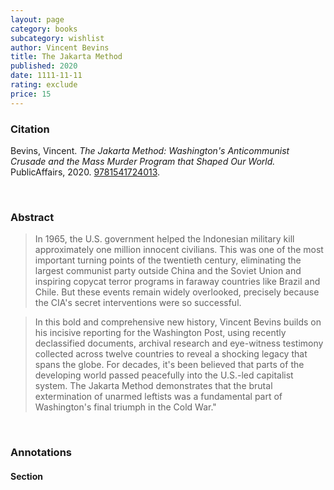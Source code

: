 ```yaml
---
layout: page
category: books
subcategory: wishlist
author: Vincent Bevins
title: The Jakarta Method
published: 2020
date: 1111-11-11
rating: exclude
price: 15
---
```


### Citation

Bevins, Vincent. *The Jakarta Method: Washington's Anticommunist Crusade and the Mass Murder Program that Shaped Our World.* PublicAffairs, 2020. [9781541724013](https://www.hachettebookgroup.com/titles/vincent-bevins/the-jakarta-method/9781541724013/).

<br>

### Abstract

> In 1965, the U.S. government helped the Indonesian military kill approximately one million innocent civilians. This was one of the most important turning points of the twentieth century, eliminating the largest communist party outside China and the Soviet Union and inspiring copycat terror programs in faraway countries like Brazil and Chile. But these events remain widely overlooked, precisely because the CIA's secret interventions were so successful.

> In this bold and comprehensive new history, Vincent Bevins builds on his incisive reporting for the Washington Post, using recently declassified documents, archival research and eye-witness testimony collected across twelve countries to reveal a shocking legacy that spans the globe. For decades, it's been believed that parts of the developing world passed peacefully into the U.S.-led capitalist system. The Jakarta Method demonstrates that the brutal extermination of unarmed leftists was a fundamental part of Washington's final triumph in the Cold War."

<br>

### Annotations

#### Section

<br>
